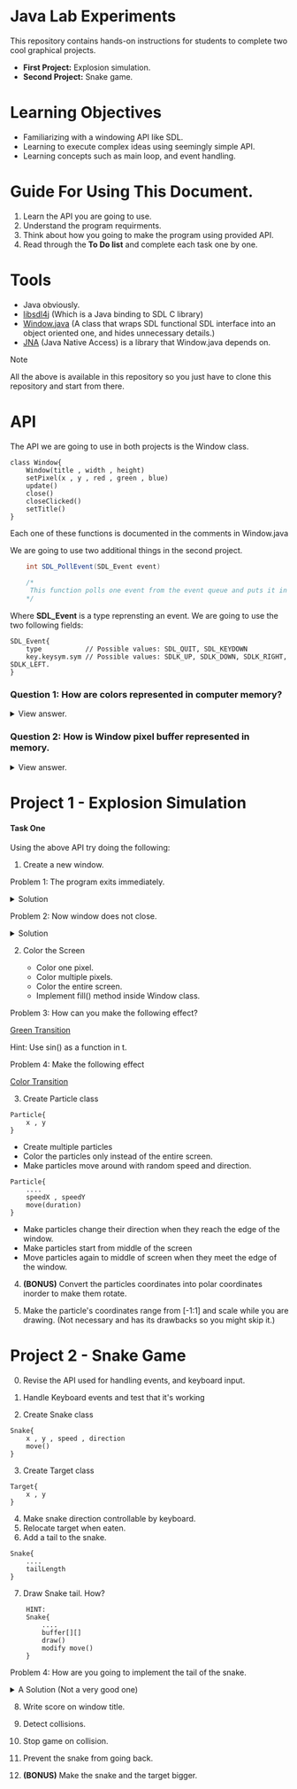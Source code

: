 # Java Lab Experiments

This repository contains hands-on instructions for students to complete two cool graphical projects.

- **First Project:** Explosion simulation.
- **Second Project:** Snake game.

# Learning Objectives

- Familiarizing with a windowing API like SDL.
- Learning to execute complex ideas using seemingly simple API.
- Learning concepts such as main loop, and event handling.

# Guide For Using This Document.

1. Learn the API you are going to use.
2. Understand the program requirments.
3. Think about how you going to make the program using provided API.
4. Read through the **To Do list** and complete each task one by one.

# Tools
- Java obviously.
- [libsdl4j](https://github.com/libsdl4j/libsdl4j) (Which is a Java binding to SDL C library)
- [Window.java](src/Window.java) (A class that wraps SDL functional SDL interface into an object oriented one, and hides unnecessary details.)
- [JNA](https://github.com/java-native-access/jna) (Java Native Access) is a library that Window.java depends on.

> [!NOTE]  
> All the above is available in this repository so you just have to clone this repository and start from there.

# API 
The API we are going to use in both projects is the Window class.

    class Window{
        Window(title , width , height)
        setPixel(x , y , red , green , blue)
        update()
        close()
        closeClicked()
        setTitle()
    }

Each one of these functions is documented in the comments in Window.java

We are going to use two additional things in the second project.

```java
    int SDL_PollEvent(SDL_Event event)

    /*
     This function polls one event from the event queue and puts it in the event argument. It returns the number of events still not polled (ie: the length of event queue)  
    */
```

Where **SDL_Event** is a type reprensting an event. 
We are going to use the two following fields:

    SDL_Event{
        type           // Possible values: SDL_QUIT, SDL_KEYDOWN
        key.keysym.sym // Possible values: SDLK_UP, SDLK_DOWN, SDLK_RIGHT, SDLK_LEFT. 
    }


### Question 1: How are colors represented in computer memory?

<details>

<summary>
View answer.
</summary>

Colors are usually represented using RGB format which stands for Red Green Blue. Where every color is represented using four bytes (red, green, blue, alpha).
Alpha is transparency. Since it needs four bytes we can use int to represent a color
</details>

### Question 2: How is Window pixel buffer represented in memory.

<details>

<summary>
View answer.
</summary>

It's simply represented as an array of integers whose length is WIDTH*HEIGHT. where each integer represents the color of a pixel. 
</details>

# Project 1 - Explosion Simulation

#### Task One

Using the above API try doing the following:

1. Create a new window.

Problem 1: The program exits immediately.

<details>
<summary>Solution</summary>
    Make a loop.
</details>

Problem 2: Now window does not close.

<details>
<summary>Solution</summary>
    Make the loop exit if close button is closed.
</details>

2. Color the Screen

    - Color one pixel.
    - Color multiple pixels.
    - Color the entire screen.
    - Implement fill() method inside Window class.

Problem 3: How can you make the following effect?

[Green Transition](screenshots/demo1.gif)

Hint: Use sin() as a function in t.

Problem 4: Make the following effect

[Color Transition](screenshots/colors-smooth.gif)

3. Create Particle class
```
Particle{
    x , y
}
```

- Create multiple particles
- Color the particles only instead of the entire screen.
- Make particles move around with random speed and direction.
```
Particle{
    ....
    speedX , speedY
    move(duration)
}
```
- Make particles change their direction when they reach the edge of the window.
- Make particles start from middle of the screen
- Move particles again to middle of screen when they meet the edge of the window.

4. **(BONUS)** Convert the particles coordinates into polar coordinates inorder to make them rotate.

5. Make the particle's coordinates range from [-1:1] and scale while you are drawing. (Not necessary and has its drawbacks so you might skip it.)

# Project 2 - Snake Game

0. Revise the API used for handling events, and keyboard input.

1. Handle Keyboard events and test that it's working

2. Create Snake class
```
Snake{
    x , y , speed , direction
    move()
}
```
3. Create Target class
```
Target{
    x , y
}
```
4. Make snake direction controllable by keyboard.
5. Relocate target when eaten.
6. Add a tail to the snake.
```
Snake{
    ....
    tailLength
}
```
7. Draw Snake tail. How?
```
    HINT:
    Snake{
        ....
        buffer[][]
        draw()
        modify move()
    }
```

Problem 4: How are you going to implement the tail of the snake.


<details>
<summary>A Solution (Not a very good one) </summary>
<br/>
Make another buffer (2D int array) for the snake.
When head of the snake reaches a certain coordinate, put the length of the tail in that coordinate. And on each iteration decrease the entire array by one except if its value is zero. Then when drawing the snake color the pixels of the screen which correspond to non zero in the snake buffer.

<br/>
Problems with that solution: Too high speed will make the snake non continuous. Too low speed will make the snake contract in length.

</details>

8. Write score on window title.
8. Detect collisions.
9. Stop game on collision.
10. Prevent the snake from going back. 

11. **(BONUS)** Make the snake and the target bigger.



